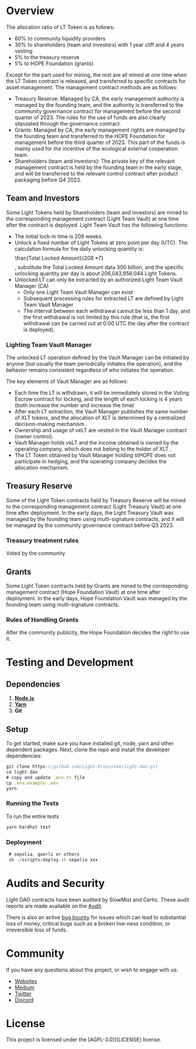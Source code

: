 # Overview

The allocation ratio of LT Token is as follows:

- 60% to community liquidity providers
- 30% to shareholders (team and investors) with 1 year cliff and 4 years vesting
- 5% to the treasury reserve
- 5% to HOPE Foundation (grants)

Except for the part used for mining, the rest are all mined at one time when the LT Token contract is released, and transferred to specific contracts for asset management. The management contract methods are as follows:

- Treasury Reserve: Managed by CA, the early management authority is managed by the founding team, and the authority is transferred to the community governance contract for management before the second quarter of 2023. The rules for the use of funds are also clearly stipulated through the governance contract.
- Grants: Managed by CA, the early management rights are managed by the founding team and transferred to the HOPE Foundation for management before the third quarter of 2023. This part of the funds is mainly used for the incentive of the ecological external cooperation team.
- Shareholders (team and investors): The private key of the relevant management contract is held by the founding team in the early stage, and will be transferred to the relevant control contract after product packaging before Q4 2023.

## Team and Investors

Some Light Tokens held by Shareholders (team and investors) are mined to the corresponding management contract (Light Team Vault) at one time after the contract is deployed. Light Team Vault has the following functions:

- The initial lock-in time is 208 weeks.
- Unlock a fixed number of Light Tokens at zero point per day (UTC). The calculation formula for the daily unlocking quantity is: $$$$\frac{Total Locked Amount}{208 *7} $$$$, substitute the Total Locked Amount data 300 billion, and the specific unlocking quantity per day is about 206,043,956.044 Light Tokens.
- Unlocked LT can only be extracted by an authorized Light Team Vault Manager (CA)
    - Only one Light Team Vault Manager can exist
    - Subsequent processing rules for extracted LT are defined by Light Team Vault Manager
    - The interval between each withdrawal cannot be less than 1 day, and the first withdrawal is not limited by this rule (that is, the first withdrawal can be carried out at 0:00 UTC the day after the contract is deployed).

### Lighting Team Vault Manager

The unlocked LT operation defined by the Vault Manager can be initiated by anyone (but usually the team periodically initiates the operation), and the behavior remains consistent regardless of who initiates the operation.

The key elements of Vault Manager are as follows:

- Each time the LT is withdrawn, it will be immediately stored in the Voting Escrow contract for locking, and the length of each locking is 4 years (both increase the number and increase the time)
- After each LT extraction, the Vault Manager publishes the same number of XLT tokens, and the allocation of XLT is determined by a centralized decision-making mechanism .
- Ownership and usage of veLT are vested in the Vault Manager contract (owner control).
- Vault Manager holds veLT and the income obtained is owned by the operating company, which does not belong to the holder of XLT .
- The LT Token obtained by Vault Manager holding stHOPE does not participate in hedging, and the operating company decides the allocation mechanism.

## Treasury Reserve

Some of the Light Token contracts held by Treasury Reserve will be mined to the corresponding management contract (Light Treasury Vault) at one time after deployment. In the early days, the Light Treasury Vault was managed by the founding team using multi-signature contracts, and it will be managed by the community governance contract before Q3 2023.

### Treasury treatment rules

Voted by the community

## Grants

Some Light Token contracts held by Grants are mined to the corresponding management contract (Hope Foundation Vault) at one time after deployment. In the early days, Hope Foundation Vault was managed by the founding team using multi-signature contracts.

### Rules of Handling Grants

After the community publicity, the Hope Foundation decides the right to use it.

# Testing and Development

## Dependencies

1. **[Node.js](****https://github.com/nodejs/release#release-schedule****)**
2. **[Yarn](****https://github.com/yarnpkg/yarn****)**
3. **Git**

## Setup

To get started, make sure you have installed git, node, yarn and other dependent packages. Next, clone the repo and install the developer dependencies:

```TypeScript
git clone https://github.com/Light-Ecosystem/light-dao.git
cd light-dao
# copy and update .env.ts file
cp .env.example .env
yarn
```

### Running the Tests

To run the entire tests

```TypeScript
yarn hardhat test
```

### Deployment

```TypeScript
 # sepolia, goerli or others
 sh ./scripts/deploy.sh sepolia xxx
```

# Audits and Security

Light DAO contracts have been audited by  SlowMist and Certic. These audit reports are made available on the [Audit](https://github.com/Light-Ecosystem/light-dao/tree/main/audit).

There is also an active [bug bounty](https://static.hope.money/bug-bounty.html) for issues which can lead to substantial loss of money, critical bugs such as a broken live-ness condition, or irreversible loss of funds.

# Community

If you have any questions about this project, or wish to engage with us:

- [Websites](https://hope.money/)
- [Medium](https://hope-ecosystem.medium.com/)
- [Twitter](https://twitter.com/hope_ecosystem)
- [Discord](https://discord.com/invite/hope-ecosystem)

# License

This project is licensed under the [AGPL-3.0]](LICENSE) license.